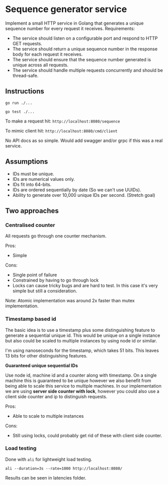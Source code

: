 # Sequence generator service

Implement a small HTTP service in Golang that generates a unique sequence number for every request it receives.
Requirements:

* The service should listen on a configurable port and respond to HTTP GET requests.
* The service should return a unique sequence number in the response body for each request it receives.
* The service should ensure that the sequence number generated is unique across all requests.
* The service should handle multiple requests concurrently and should be thread-safe.

## Instructions

`go run ./...`

`go test ./...`

To make a request hit:
`http://localhost:8080/sequence`

To mimic client hit:
`http://localhost:8080/cmd/client`

No API docs as so simple. Would add swagger and/or grpc if this was a real service.

## Assumptions

* IDs must be unique.
* IDs are numerical values only.
* IDs fit into 64-bits.
* IDs are ordered sequentially by date (So we can't use UUIDs).
* Ability to generate over 10,000 unique IDs per second. (Stretch goal)

## Two approaches

### Centralised counter

All requests go through one counter mechanism.

Pros:

* Simple

Cons:

* Single point of failure
* Constrained by having to go through lock
* Locks can cause tricky bugs and are hard to test. In this case it's very simple but still a consideration.

Note:
Atomic implementation was around 2x faster than mutex implementation.

### Timestamp based id

The basic idea is to use a timestamp plus some distinguishing feature to generate a sequential unique id.
This would be unique on a single instance but also could be scaled to multiple instances by using node id or similar.

I'm using nanoseconds for the timestamp, which takes 51 bits. This leaves 13 bits for other distinguishing features.

**Guaranteed unique sequential IDs**

Use node id, machine id and a counter along with timestamp. On a single machine this is guaranteed to be unique however we also benefit from being able to scale this service to multiple machines. In our implementation we are using **server side counter with lock**, however you could also use a client side counter and ip to distinguish requests.

Pros:

* Able to scale to multiple instances

Cons:

* Still using locks, could probably get rid of these with client side counter.

### Load testing

Done with `ali` for lightweight load testing.

`ali --duration=3s --rate=1000 http://localhost:8080/`

Results can be seen in latencies folder.
